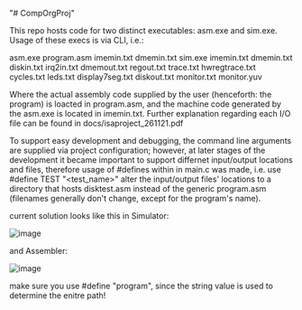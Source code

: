 "# CompOrgProj" 

This repo hosts code for two distinct executables: asm.exe and sim.exe.
Usage of these execs is via CLI, i.e.:

asm.exe program.asm imemin.txt dmemin.txt
sim.exe imemin.txt dmemin.txt diskin.txt irq2in.txt dmemout.txt regout.txt trace.txt hwregtrace.txt cycles.txt leds.txt display7seg.txt diskout.txt monitor.txt monitor.yuv

Where the actual assembly code supplied by the user (henceforth: the program) is loacted in program.asm, and the machine code generated by the asm.exe is located in imemin.txt.
Further explanation regarding each I/O file can be found in docs/isaproject_261121.pdf

To support easy development and debugging, the command line arguments are supplied via project configuration; however, at later stages of the development it became important to support differnet input/output locations and files, therefore usage of #defines within in main.c was made, i.e. use #define TEST "<test_name>" alter the input/output files' locations to a directory that hosts disktest.asm instead of the generic program.asm (filenames generally don't change, except for the program's name).

current solution looks like this in Simulator:

![image](https://user-images.githubusercontent.com/12452166/147394914-2089f904-43ea-4b96-9ccc-3f5b685ffed7.png)

and Assembler:

![image](https://user-images.githubusercontent.com/12452166/147394912-e0f5d5e7-7535-4f50-88bd-6ebfe0aff683.png)

make sure you use #define <PROGRAM> "program", since the string value is used to determine the enitre path!

